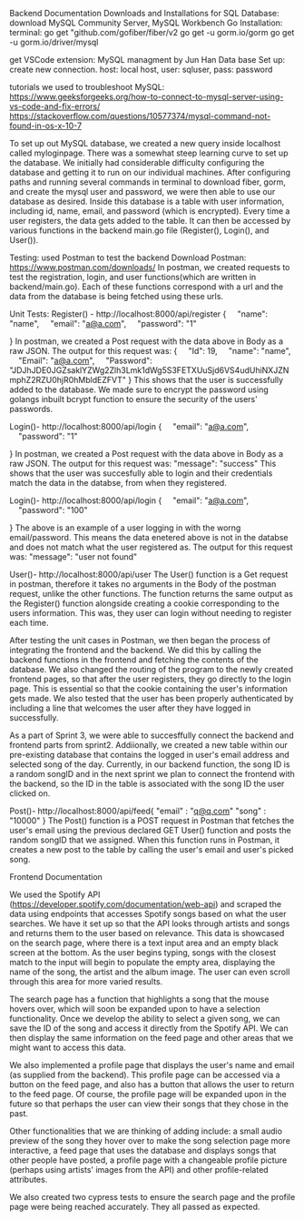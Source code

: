 Backend Documentation 
Downloads and Installations for SQL Database: 
download MySQL Community Server, MySQL Workbench
Go Installation: 
terminal: 
go get "github.com/gofiber/fiber/v2
go get -u gorm.io/gorm
go get -u gorm.io/driver/mysql 

get VSCode extension: MySQL managment by Jun Han
Data base Set up: 
create new connection. host: local host, user: sqluser, pass: password 


tutorials we used to troubleshoot MySQL: 
https://www.geeksforgeeks.org/how-to-connect-to-mysql-server-using-vs-code-and-fix-errors/
https://stackoverflow.com/questions/10577374/mysql-command-not-found-in-os-x-10-7


To set up out MySQL database, we created a new query inside localhost called myloginpage. There was a somewhat steep learning curve to set up the database. We initially had considerable difficulty configuring the database and getting it to run on our individual machines. After configuring paths and running several commands in terminal to download fiber, gorm, and create the mysql user and password, we were then able to use our database as desired. Inside this database is a table with user information, including id, name, email, and password (which is encrypted). Every time a user registers, the data gets added to the table. It can then be accessed by various functions in the backend main.go file (Register(), Login(), and User()). 

Testing: used Postman to test the backend
Download Postman: https://www.postman.com/downloads/
In postman, we created requests to test the registration, login, and user functions(which are written in backend/main.go). Each of these functions correspond with a url and the data from the database is being fetched using these urls. 

Unit Tests: 
Register() - http://localhost:8000/api/register
{
    "name": "name",
    "email": "a@a.com",
    "password": "1"

}
In postman, we created a Post request with the data above in Body as a raw JSON. 
The output for this request was: 
{
    "Id": 19,
    "name": "name",
    "Email": "a@a.com",
    "Password": "JDJhJDE0JGZsaklYZWg2Zlh3Lmk1dWg5S3FETXUuSjd6VS4udUhiNXJZNmphZ2RZU0hjR0hMbldEZFVT"
}
This shows that the user is successfully added to the database. We made sure to encrypt the password using golangs inbuilt bcrypt function to ensure the security of the users' passwords. 

Login()-  http://localhost:8000/api/login
{
    "email": "a@a.com",
    "password": "1"

}
In postman, we created a Post request with the data above in Body as a raw JSON. 
The output for this request was: "message":  "success" 
This shows that the user was succesfully able to login and their credentials match the data in the databse, from when they registered. 

Login()-  http://localhost:8000/api/login
{
    "email": "a@a.com",
    "password": "100"

}
The above is an example of a user logging in with the worng email/password. This means the data enetered above is not in the databse and does not match what the user registered as. The output for this request was: "message": "user not found" 

User()- http://localhost:8000/api/user
The User() function is a Get request in postman, therefore it takes no arguments in the Body of the postman request, unlike the other functions. The function returns the same output as the Register() function alongside creating a cookie corresponding to the users information. This was, they user can login without needing to register each time. 

After testing the unit cases in Postman, we then began the process of integrating the frontend and the backend. We did this by calling the backend functions in the frontend and fetching the contents of the database. We also changed the routing of the program to the newly created frontend pages, so that after the user registers, they go directly to the login page. This is essential so that the cookie containing the user's information gets made. We also tested that the user has been properly authenticated by including a line that welcomes the user after they have logged in successfully. 

As a part of Sprint 3, we were able to succesffully connect the backend and frontend parts from sprint2. Addiionally, we created a new table within our pre-existing database that contains the logged in user's email address and selected song of the day. Currently, in our backend function, the song ID is a random songID and in the next sprint we plan to connect the frontend with the backend, so the ID in the table is associated with the song ID the user clicked on. 

Post()- http://localhost:8000/api/feed{
   "email" : "q@q.com"
   "song" : "10000"
}
The Post() function is a POST request in Postman that fetches the user's email using the previous declared GET User() function and posts the random songID that we assigned. When this function runs in Postman, it creates a new post to the table by calling the user's email and user's picked song. 



Frontend Documentation

We used the Spotify API (https://developer.spotify.com/documentation/web-api) and scraped the data using endpoints that accesses Spotify songs based on what the user searches. We have it set up so that the API looks through artists and songs and returns them to the user based on relevance. This data is showcased on the search page, where there is a text input area and an empty black screen at the bottom. As the user begins typing, songs with the closest match to the input will begin to populate the empty area, displaying the name of the song, the artist and the album image. The user can even scroll through this area for more varied results. 

The search page has a function that highlights a song that the mouse hovers over, which will soon be expanded upon to have a selection functionality. Once we develop the ability to select a given song, we can save the ID of the song and access it directly from the Spotify API. We can then display the same information on the feed page and other areas that we might want to access this data.

We also implemented a profile page that displays the user's name and email (as supplied from the backend). This profile page can be accessed via a button on the feed page, and also has a button that allows the user to return to the feed page. Of course, the profile page will be expanded upon in the future so that perhaps the user can view their songs that they chose in the past. 

Other functionalities that we are thinking of adding include: a small audio preview of the song they hover over to make the song selection page more interactive, a feed page that uses the database and displays songs that other people have posted, a profile page with a changeable profile picture (perhaps using artists' images from the API) and other profile-related attributes.

We also created two cypress tests to ensure the search page and the profile page were being reached accurately. They all passed as expected.